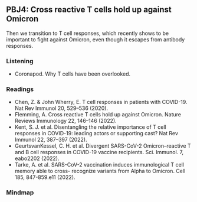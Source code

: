 ## PBJ4: Cross reactive T cells hold up against Omicron
Then we transition to T cell responses, which recently shows to be important to fight against Omicron, even though it escapes from antibody responses.

### Listening
- Coronapod. Why T cells have been overlooked.
### Readings
- Chen, Z. & John Wherry, E. T cell responses in patients with COVID-19. Nat Rev Immunol 20, 529–536 (2020).
- Flemming, A. Cross reactive T cells hold up against Omicron. Nature Reviews Immunology 22, 146–146 (2022).
- Kent, S. J. et al. Disentangling the relative importance of T cell responses in COVID-19: leading actors or supporting cast? Nat Rev Immunol 22, 387–397 (2022).
- GeurtsvanKessel, C. H. et al. Divergent SARS-CoV-2 Omicron–reactive T and B cell responses in COVID-19 vaccine recipients. Sci. Immunol. 7, eabo2202 (2022).
- Tarke, A. et al. SARS-CoV-2 vaccination induces immunological T cell memory able to cross- recognize variants from Alpha to Omicron. Cell 185, 847-859.e11 (2022).

### Mindmap
